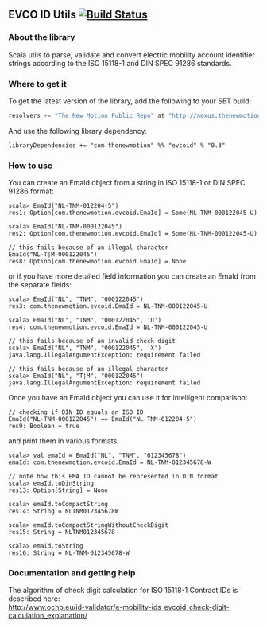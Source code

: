## EVCO ID Utils [![Build Status](https://travis-ci.org/thenewmotion/evcoid.png?branch=master)](https://travis-ci.org/thenewmotion/evcoid)

### About the library ###

Scala utils to parse, validate and convert electric mobility account
identifier strings according to the ISO 15118-1 and DIN SPEC 91286 standards.

### Where to get it ###

To get the latest version of the library, add the following to your SBT build:

``` scala
resolvers += "The New Motion Public Repo" at "http://nexus.thenewmotion.com/content/groups/public/"
```

And use the following library dependency:

```
libraryDependencies += "com.thenewmotion" %% "evcoid" % "0.3"
```


### How to use ###

You can create an EmaId object from a string in ISO 15118-1 or DIN SPEC 91286 format:

```
scala> EmaId("NL-TNM-012204-5")
res1: Option[com.thenewmotion.evcoid.EmaId] = Some(NL-TNM-000122045-U)

scala> EmaId("NL-TNM-000122045")
res2: Option[com.thenewmotion.evcoid.EmaId] = Some(NL-TNM-000122045-U)

// this fails because of an illegal character
EmaId("NL-T|M-000122045")
res8: Option[com.thenewmotion.evcoid.EmaId] = None
```

or if you have more detailed field information you can create an EmaId from the separate fields:

```
scala> EmaId("NL", "TNM", "000122045")
res3: com.thenewmotion.evcoid.EmaId = NL-TNM-000122045-U

scala> EmaId("NL", "TNM", "000122045", 'U')
res4: com.thenewmotion.evcoid.EmaId = NL-TNM-000122045-U

// this fails because of an invalid check digit
scala> EmaId("NL", "TNM", "000122045", 'X')
java.lang.IllegalArgumentException: requirement failed

// this fails because of an illegal character
scala> EmaId("NL", "T|M", "000122045")
java.lang.IllegalArgumentException: requirement failed
```

Once you have an EmaId object you can use it for intelligent comparison:

```
// checking if DIN ID equals an ISO ID
EmaId("NL-TNM-000122045") == EmaId("NL-TNM-012204-5")
res9: Boolean = true
```

and print them in various formats:

```
scala> val emaId = EmaId("NL", "TNM", "012345678")
emaId: com.thenewmotion.evcoid.EmaId = NL-TNM-012345678-W

// note how this EMA ID cannot be represented in DIN format
scala> emaId.toDinString
res13: Option[String] = None

scala> emaId.toCompactString
res14: String = NLTNM012345678W

scala> emaId.toCompactStringWithoutCheckDigit
res15: String = NLTNM012345678

scala> emaId.toString
res16: String = NL-TNM-012345678-W
```


### Documentation and getting help ###

The algorithm of check digit calculation for ISO 15118-1 Contract IDs is described here:  
http://www.ochp.eu/id-validator/e-mobility-ids_evcoid_check-digit-calculation_explanation/
